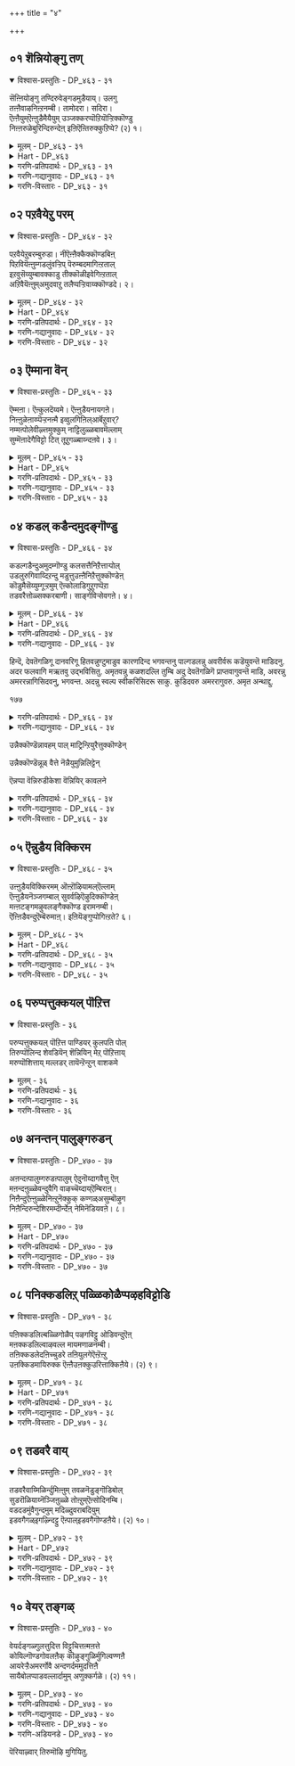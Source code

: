 +++
title = "४"

+++

## ०१  शॆन्नियोङ्गु तण्

<details open><summary>विश्वास-प्रस्तुतिः - DP_४६३ - ३१</summary>

सॆऩ्ऩियोङ्गु तण्दिरुवेङ्गडमुडैयाय्। उलगु  
तऩ्ऩैवाऴनिऩ्ऱनम्बी। तामोदरा। सदिरा।  
ऎऩ्ऩैयुम्ऎऩ्ऩुडैमैयैयुम् उञ्जक्करप्पॊऱियॊऱ्ऱिक्कॊण्डु  
निऩ्ऩरुळेबुरिन्दिरुन्देऩ् इऩिऎऩ्तिरुक्कुऱिप्पे? (२) १।
</details>

<details><summary>मूलम् - DP_४६३ - ३१</summary>

सॆऩ्ऩियोङ्गु तण्दिरुवेङ्गडमुडैयाय्। उलगु  
तऩ्ऩैवाऴनिऩ्ऱनम्बी। तामोदरा। सदिरा।  
ऎऩ्ऩैयुम्ऎऩ्ऩुडैमैयैयुम् उञ्जक्करप्पॊऱियॊऱ्ऱिक्कॊण्डु  
निऩ्ऩरुळेबुरिन्दिरुन्देऩ् इऩिऎऩ्तिरुक्कुऱिप्पे? (२) १।
</details>

<details><summary>Hart - DP_४६३</summary>

You, Damodharan, the clever lord  
of the rich, lofty Thiruvenkaṭam hills,  
flourish and protect the world:  
I put the mark of your discus on myself  
and on all my possessions:  
I live because of your grace:  
What do you want me to do now?
</details>

<details><summary>गरणि-प्रतिपदार्थः - DP_४६३ - ३१</summary>

शॆन्नि=शिखरवु, ओङ्गु=उन्नतवागि, तण्=तम्पागिरुव, तिरुवेङ्गडम्=पवित्रवाद वॆङ्कटाचलवन्नु, उडैयाय्=उळ्ळवने, उलहु तन्नै=लोकद जनरु, वाऴ=बाळुवन्तॆ, निन्ऱ=निन्तिरुव, नम्बी=परिपूर्णने, तामोदरा=दामोदरा, शदिरा=चॆदरिसुववने, ऎन्नैयुम्=नन्नन्नू, ऎन्=नन्न, उडैमैयुम्=स्वत्तन्नू, उन्=निन्न, चक्करम्=चक्रायुधद, पॊऱि=दिव्यकिरणगळन्ने, ऒट्रिकॊण्डु=आश्रयिसि, निन्=निन्न, अरुळे=कृपॆयन्नु, पुरिन्दिरुन्देन्=अर्थ माडिकॊण्डिद्देनॆ; इनि=इन्नु, तिरुक्कुऱिप्पे=पवित्रवाद गुरुतु\(गुरि\), ऎन्=यावुदु.
</details>

<details><summary>गरणि-गद्यानुवादः - DP_४६३ - ३१</summary>

शिखरवु उन्नतवागियू तम्पागियू इरुव पवित्रवाद वॆङ्कटाचलवन्नु उळ्ळवने, लोकद जनरु बाळुवन्तॆ इरुव परिपूर्णने, दामोदरा, चॆदरिसुववने, नन्नन्नू नन्न स्वत्तन्नू निन्न चक्रायुधद दिव्यकिरणगळन्ने आश्रयिसि निन्न कृपॆयन्नु अर्थ माडिकॊण्डिद्देनॆ. इन्नु निन्न पवित्रवाद गुरुतु\(गुरि\) यावुदु?\(१\)
</details>

<details><summary>गरणि-विस्तारः - DP_४६३ - ३१</summary>

दक्षिणभारतद पवित्रक्षेत्रगळल्लि सुप्रसिद्धवाद वॆङ्कटाचलवू ऒन्दु. सप्तगिरिगळन्नॊळगॊण्ड उन्नतवाद पर्वत अदु. वॆङ्कटाचलद मेलॆ अदर उत्तुङ्ग शिखरदल्लि नॆलसिरुववनु वॆङ्कटाचलपति. देवालयदल्लि श्रीनिवास ऎम्ब हॆसरिनिन्द स्वामियु निन्तुकॊण्डिद्दानॆ.अष्टु ऎत्तरद स्थळदल्लि निन्तु, लोकद जनरन्नॆल्ला रक्षिसुत्तानॆ, स्वामि. अवनु सकलकल्याण गुणपरिपूर्णनु. अवने हिन्दॆ श्रीकृष्णनागि अवतरिसि “दामोदर”नादवनु. भक्तर पाप दुःखगळन्नु चॆदरिसि बिडुववनु. इदरिन्द भक्तरन्नु शुद्धरन्नागिसुववनु.

भगवन्तनिगॆ पञ्च दिव्यायुधगळु. अवुगळल्लि ऒन्दॊन्दू निरन्तरवागि सेवॆ सल्लिसुवुवु. चक्रायुधद सेवॆयन्तू सुप्रसिद्ध. “पञ्चायुधगळन्नु नम्बि. अवुगळन्नु आश्रयिसि. अवुगळ आसरॆयिन्दले भगवन्तनन्नु सेरबहुदु”-ऎम्बुदु ऒन्दु नम्बिकॆ. अदरन्तॆये, आऴ्वाररु तम्म आत्मवन्नू देहवन्नू चक्रायुधद दिव्य किरणगळन्नु आश्रयिसि तन्मूलक भगवन्तन कृपॆयॆष्टु ऎन्दु

१७४

अरितिद्दरु. “आ कृपॆय गुरियेनु?” ऎन्दु भगवन्तनन्नु केळुत्तारॆ, आऴ्वाररु. भगवन्तन परमकृपॆय गुरियॊन्दे-तनगॆ शरणु बन्दवनु यारे आगिरलि अवनिगॆ मुक्ति नीडुवुदे.
</details>

## ०२  पऱवैयेऱु परम्

<details open><summary>विश्वास-प्रस्तुतिः - DP_४६४ - ३२</summary>

पऱवैयेऱुबरम्बुरुडा। नीऎऩ्ऩैक्कैक्कॊण्डबिऩ्  
पिऱवियॆऩ्ऩुम्गडलुंवऱ्ऱिप् पॆरुम्बदमागिऩ्ऱताल्  
इऱवुसॆय्युम्बावक्काडु तीक्कॊळीइवेगिऩ्ऱताल्  
अऱिवैयॆऩ्ऩुम्अमुदवाऱु तलैप्पऱ्ऱिवाय्क्कॊण्डदे। २।
</details>

<details><summary>मूलम् - DP_४६४ - ३२</summary>

पऱवैयेऱुबरम्बुरुडा। नीऎऩ्ऩैक्कैक्कॊण्डबिऩ्  
पिऱवियॆऩ्ऩुम्गडलुंवऱ्ऱिप् पॆरुम्बदमागिऩ्ऱताल्  
इऱवुसॆय्युम्बावक्काडु तीक्कॊळीइवेगिऩ्ऱताल्  
अऱिवैयॆऩ्ऩुम्अमुदवाऱु तलैप्पऱ्ऱिवाय्क्कॊण्डदे। २।
</details>

<details><summary>Hart - DP_४६४</summary>

You are the highest god  
who rides on the eagle Garuḍa:  
After you possessed me  
the ocean of my births dried up  
and now I have reached the highest place:  
My sins have burned up as if in a forest fire  
and I have plunged into the river of nectar of knowledge:
</details>

<details><summary>गरणि-प्रतिपदार्थः - DP_४६४ - ३२</summary>

पऱवै=गरुड पक्षियन्नु, एऱु=एरुवनाद, परम् पुरुडा=परम पुरुषने, नी=नीनु, ऎन्नै=नन्नन्नु, कैक्कॊण्ड=स्वीकरिसिद, पिन्=बळिक, पिऱवि=हुट्टु, ऎन्नुम्=ऎन्नुव, कडलुम्=समुद्रवू सह, वट्रि=बत्ति, पॆरुम्=हिरिय, पदम्=पद \(माडु\) आहिन्ऱदाल्=आगिबिट्टद्दरिन्द, इऱवु=निल्लुवन्तॆ, शॆय्युम्=माडुव, पावक्काडु=पापद काडु, ती=बॆङ्कि, कॊळी=हॊत्तिसल्पट्टु, वेहिन्ऱदाल्=भस्मवागुत्तिरुवुदरिन्द\(बॆन्दुहोगुत्तिरुवुदरिन्द\), अऱिवै=ज्ञान\(अरिवु\) ऎन्नुम्=ऎम्ब, अमुदम्=अमृतद, आऱु=हॊळॆयु, तलैप्पट्रि=तलॆयन्नु हिडिदु, वाय्=बायन्नु, कॊण्डदे=आवरिसितल्ला.
</details>

<details><summary>गरणि-गद्यानुवादः - DP_४६४ - ३२</summary>

गरुडनन्नु एरुववनाद परमपुरुषने, नीनु नन्नन्नु स्वीकरिसिद बळिक, हुट्टु ऎम्ब समुद्रवू सह बत्ति, बरिय \(हिरिय\)पदवागि उळियितु. आद्दरिन्द निल्लुवन्तॆ माडुव पापद काडिगॆ बॆङ्किबिद्दु बॆन्दु होगुत्तिरुवुदरिन्द ज्ञानवॆम्ब अमृतद हॊळॆयु तलॆयन्नु हिडिदु बायन्नु आवरिसितल्ला.\(२\)
</details>

<details><summary>गरणि-विस्तारः - DP_४६४ - ३२</summary>

महाविष्णुविगॆ गरुडनु वाहन. “पुरुष” ऎन्दु करॆयल्पडुवनू अवने. अवने परमपुरुषनु.

आऴ्वाररु हेळुत्तारॆ- “ भगवन्त, नीनु नन्नन्नु कृपॆमाडि किङ्करनन्नागि स्वीकरिसिदॆ. ई निन्न अनुपम कृपॆय फलवागि ननगॆ कॆलवु सत्परिणामगळु दॊरॆतिवॆ. “हुट्टु” ऎम्ब कडलिनल्लि नानु तॊळलाडुवुदु तप्पितु. एकॆन्दरॆ, आ कडले बत्तिहोयितु. “हुट्टु” ऎम्ब क्रियॆ इल्लवायितु. अदक्कॆ बदलागि “हुट्टु” ऎम्ब पद मात्र उळिदुकॊण्डितु. ननगॆ हुट्टु ऎम्बुदु इन्नु मेलॆ इल्लवाद्दरिन्द, नानु निन्नन्नु सेरिबिडबहुदल्ला. आदरॆ, निनगू ननगू नडुवॆ बलुदॊड्ड काडु बॆळॆदित्तु. अदु नन्न जन्म जन्मान्तरगळ पापगळ काडु. निन्न कृपॆयॆम्ब

१७५

किच्चु नम्मिब्बर नडुवण आ काडन्नु सुट्टु भस्ममाडितु. इदरिन्द निन्नन्नु कुरित ज्ञान ऎम्ब अमृतद प्रवाह उक्कि हरिदु बन्दु नन्नन्नु अदरल्लि मुळूगिसिबिट्टितु. अल्लदॆ, नन्न बायिय मूलकवू नन्न ऒळगॆल्ला तुम्बिकॊण्डुबिट्टितु. नानीग शुद्धवाद अमरवाद दिव्यज्ञान स्वरूपियादॆ.”
</details>

## ०३  ऎम्माना वॆन्

<details open><summary>विश्वास-प्रस्तुतिः - DP_४६५ - ३३</summary>

ऎम्मऩा। ऎऩ्कुलदॆय्वमे। ऎऩ्ऩुडैयनायगऩे।  
निऩ्ऩुळेऩाय्प्पॆऱ्ऱनऩ्मै इव्वुलगिऩिल्आर्बॆऱुवार्?  
नम्मऩ्पोलेवीऴ्त्तमुक्कुम् नाट्टिलुळ्ळबावमॆल्लाम्  
सुम्मॆऩादेगैविट्टो टित् तूऱुगळ्बाय्न्दऩवे। ३।
</details>

<details><summary>मूलम् - DP_४६५ - ३३</summary>

ऎम्मऩा। ऎऩ्कुलदॆय्वमे। ऎऩ्ऩुडैयनायगऩे।  
निऩ्ऩुळेऩाय्प्पॆऱ्ऱनऩ्मै इव्वुलगिऩिल्आर्बॆऱुवार्?  
नम्मऩ्पोलेवीऴ्त्तमुक्कुम् नाट्टिलुळ्ळबावमॆल्लाम्  
सुम्मॆऩादेगैविट्टो टित् तूऱुगळ्बाय्न्दऩवे। ३।
</details>

<details><summary>Hart - DP_४६५</summary>

You, the god of my family, my master, entered my heart:  
Who could ever get the goodness that I have received?  
All the sins of the world that made me suffer  
have run away and hidden in the bushes:
</details>

<details><summary>गरणि-प्रतिपदार्थः - DP_४६५ - ३३</summary>

ऎम्=नम्म, मना=ऒडॆयने, ऎन्=नन्न, कुलशॆय्वमे=कुलक्के दैववे, ऎन्नुडैय=नन्न, नायकने=नायकने, निन्नुळेन्=निन्नमनस्सिनल्लि इरुववनु, आय्=आगि, पॆट्र=हॆत्तवर, नन् मै=हितवन्नु, इ उलहिनिल्=ईलोकदल्लि, आर्=यारु, पॆऱुवार्=पडॆयुत्तारॆ? नम्मान् पोल=यमन हागॆ, वीऴ् त्तु=कॆडवि, अमुक्कूम्=अमुकिकॊण्डिरुव, नाट्टिल्=ई लोकदल्लि, उळ्ळ=इरुव, पावम्=पापगळु, ऎल्लाम्=ऎल्लवू, जुम्मॊनादु=उसिरुकट्टिकॊण्डु, कैविट्टु=कैबिट्टु, ओडि=ओडिहोगि, तूऱुहळ्=पॊदरुगळन्नु \(सुडुगाडुगळन्नु\) पाय्न्दनवे=हारिकॊण्डवल्ला.
</details>

<details><summary>गरणि-गद्यानुवादः - DP_४६५ - ३३</summary>

नम्म ऒडॆयने, नन्न कुलदैववे, नन्न नायकने, नानु निन्न मनस्सिनल्लिरुववनागि हॆत्तवर हितवन्नु\(वात्सल्यवन्नु\) ईलोकदल्लि बेरॆ यारु पडॆयुत्तारॆ? यमन हागॆ कॆडवि अमुकिकॊण्डिरुव ई लोकदल्लिरुव पापगळॆल्लवू उसिरुकट्टिकॊण्डु \(जुम् ऎन्नदॆ\) कैबिट्टु ओडिहोगि पॊदरुगळनु \(सुडुगाडुगळन्नु\)हारिकॊण्डवल्ला.\(३\)
</details>

<details><summary>गरणि-विस्तारः - DP_४६५ - ३३</summary>

भगवन्तनन्नु एनॆन्दु करॆयोण? ऒडॆय ऎन्दे? कुलदैव ऎन्दे? नायक ऎन्दे? हॆत्तवनु ऎन्दे?-भगवन्तनन्नु याव हॆसरिनिन्द कूगि करॆदरू सालदु. अवॆल्लक्किन्तलू प्रीति आदरगळिगॆ, भयभक्तिगळिगॆ पात्रनल्लवे स्वामि?

आऴ्वाररु हेळुत्तारॆ- “भगवन्त, नानु निन्न मनस्सिनल्लिरुववनु. नीनु नन्नन्नु निन्नवने ऎन्दु, तिळिदिद्दीयॆ. निन्न वात्सल्य नन्न हॆत्तवर वात्सल्यक्किन्तलू हॆच्चु. ई वात्सल्य ननगल्लदॆ बेरॆ

१७६

यारिगॆ सिक्कीतु? ई निन्न अपार वात्सल्यक्कॆ नन्न कृतज्ञतॆयन्नु याव रीति व्यक्तपडिसलि? ई लोकदल्लि नन्नन्नु कॆळक्कॆ कॆडविकॊण्डु नॆलक्कॆ अमुकि हिडिदिट्टुकॊण्डु, कडुकष्टगळन्नु कॊडुत्तिद्द पापगळॆल्लवू ऒट्टागि, नन्नन्नु बिट्टु मरुमातिल्लदॆ ओडिहोगि, नाश हॊन्दिदुवल्ला\! निन्न कारुण्य ऎष्टु हॆच्चिनदु\!
</details>

## ०४  कडल् कडैन्दमुदङ्गॊण्डु

<details open><summary>विश्वास-प्रस्तुतिः - DP_४६६ - ३४</summary>

कडल्गडैन्दुअमुदम्गॊण्डु कलसत्तैनिऱैत्ताऱ्पोल्  
उडलुरुगिवाय्दिऱन्दु मडुत्तुउऩ्ऩैनिऱैत्तुक्कॊण्डेऩ्  
कॊडुमैसॆय्युम्गूऱ्ऱमुम् ऎऩ्कोलाडिगुऱुगप्पॆऱा  
तडवरैत्तोळ्सक्करबाणी। सार्ङ्गविऱ्सेवगऩे। ४।
</details>

<details><summary>मूलम् - DP_४६६ - ३४</summary>

कडल्गडैन्दुअमुदम्गॊण्डु कलसत्तैनिऱैत्ताऱ्पोल्  
उडलुरुगिवाय्दिऱन्दु मडुत्तुउऩ्ऩैनिऱैत्तुक्कॊण्डेऩ्  
कॊडुमैसॆय्युम्गूऱ्ऱमुम् ऎऩ्कोलाडिगुऱुगप्पॆऱा  
तडवरैत्तोळ्सक्करबाणी। सार्ङ्गविऱ्सेवगऩे। ४।
</details>

<details><summary>Hart - DP_४६६</summary>

O lord with arms as strong as mountains  
and a discus and the bow saragam in your hands,  
you are the servant of your devotees:  
Like the gods when they churned the ocean of milk  
and filled a pot with nectar,  
I opened my mouth and filled my body with you  
and my heart melted: Even cruel Yama  
will not be able to come near my feet with his club:
</details>

<details><summary>गरणि-प्रतिपदार्थः - DP_४६६ - ३४</summary>

कडल्=क्षीरसमुद्रवन्नु, कडैन्दु=कडॆदु, अमुदम्=अमृतवन्नु, कॊण्डु=उद्धरिसि, कलशत्तै=आ अमृत कलशवन्नु, निऱैत्ताय् प्पोल्=तुम्बिदॆयल्ला हागॆ, उडल्=\(नन्न\)देहवु, उरुहि=करगिहोगि, वाय्=बायन्नु तिऱन्दु=बिट्टु\(तॆरॆदु\), उन्नै=निन्नन्नु, मडुत्तु=बायल्लि सेरिसिकॊण्डु, निऱैत्तुक्कॊण्डेन्=तुम्बिकॊण्डॆनु, कॊडुमै=क्रौर्यवन्नु, शॆय्युम्=माडुव, कूटमुम्=यमनू, ऎन्=नन्न, कोल्=आधिपत्यवन्नु, आडि=नडसि, कुऱुहप्पॆऱा=\(अदु\) सङ्कुचिसुवन्तॆ माडिद, तडवरै=विशालवाद बॆट्टद हागॆ, तोळ्=तोळुगळवने, चक्करपाणी=चक्रायुधधारिये, शार्ङ्गम् विल्=शार्ङ्गवॆम्ब धनुस्सिन, शेवकने=वीरने\!
</details>

<details><summary>गरणि-गद्यानुवादः - DP_४६६ - ३४</summary>

क्षीरसमुद्रवन्नु कडॆदु अमृतवन्नु उद्धरिसि कळशवन्नु तुम्बिदॆयल्ला हागॆ, नन्न देहवु करगिहोगलु बायिबिट्टु निन्नन्नु ऒळक्कॆ सेरिसिकॊण्डु तुम्बिकॊण्डॆनु. क्रूरतन माडुव यमनू नन्न आधिपत्यवन्नु नडसि अदु सङ्कुचिसुवन्तॆ माडिद विशालवाद बॆट्टद हागॆ तोळुगळवने, चक्रपाणिये, शार्ङ्गवॆम्ब धनुस्सिन वीरने\! \(४\)
</details>

हिन्दॆ, देवतॆगळिगू दानवरिगू हितवन्नुण्टुमाडुव कारणदिन्द भगवन्तनु पाल्गडलन्नु अवरीर्वरू कडॆयुवन्तॆ माडिदनु. अदर फलवागि मऋतवु उद्भविसितु. अमृतवन्नु कळशदल्लि तुम्बि अदु देवतॆगळिगॆ प्राप्तवागुवन्तॆ माडि, अवरन्नु अमररन्नागिसिदवनु, भगवन्त. अदन्नु स्वल्प स्वीकरिसिदरू साकु. कुडिदवरु अमररागुवरु. अमृत अन्थाद्दु.

१७७

<details><summary>गरणि-प्रतिपदार्थः - DP_४६६ - ३४</summary>

आऴ्वाररु हेळुत्तारॆ-” भगवन्त, नीनुहाल्गडलन्नु कडॆदु अमृतवन्नु हुट्टिसि अदन्नु कलशदल्लि तुम्बिदॆयल्ला. हागॆये, नानू संसारवॆम्ब कडलन्नु मधिसिदॆ. नन्न देहवन्नु करगिसिदॆ. मत्तॊन्दु अमृतवन्नु पडॆदॆ. अदु ऎन्दॆन्दिगू तृप्तितारद अमृत. ऎष्टू सविदरू इन्नू सवियबेकु ऎन्नुवन्थाद्दु. अन्थ “आरावमदु” ऎम्बुदे भगवन्नामवॆम्ब दिव्यामृत. ई अमृतवन्नु बायन्नु चॆन्नागि तॆरॆदु अदर मूलक नन्न हॄदय कलशदल्लि तुम्बिकॊण्डॆ. ईग नन्न ऒडलू मनस्सू\(हॄदयवू\) भगवन्नामदिन्द पर्याप्तवागिदॆ. इदरिन्द यमन क्रूर दण्डनॆगळु ननगॆ इल्लवादवु. ई लोकदल्लि नन्न हुट्टु=साविन आडळितवू कॊनॆगण्डितु. निन्न सामीप्यवू, निन्न सेवॆयू दॊरॆतवु”.
</details>

<details><summary>गरणि-गद्यानुवादः - DP_४६६ - ३४</summary>

५. पॊन्नैक्कॊण्डुरैक्कल् मीदे निऱमॆऴ वुरैत्ताऱ् पोल्
</details>

उन्नैक्कॊण्डॆन्नावहम् पाल् माट्रिन्ऱियुरैत्तुक्कॊण्डेन्

उन्नैक्कॊण्डॆन्नूळ् वैत्ते नॆन्नैयुमुन्निलिट्टेन्

ऎन्नप्पा वॆन्निरुडीकेशा वॆन्नियिर् कावलने

<details><summary>गरणि-प्रतिपदार्थः - DP_४६६ - ३४</summary>

पॊन्नै=चिन्नवन्नु, कॊण्डु=तॆगॆदुकॊण्डु, उरैक्कल् मीदे=ऒरॆयकल्लिन मेलॆ, निऱम्=बण्णवन्नु, ऎऴ=परीक्षिसलु, उरैताल् पोल्=ऒरॆहच्चिद हागॆ, उन्नै=निन्नन्नु, कॊण्डु=आरिसिकॊण्डु, ऎन्=नन्न, ना=नालगॆय, अहम्=मनॆयल्लि \(ऒळगॆ\) पाल्=हालन्नु \(अमृतवन्नु\), माट्रु=बदलावणॆयॆम्बुदे, इन्ऱि=इल्लदन्तॆ, उरैत्तुक्कॊण्डेन्=स्तोत्रमाडुत्तिद्देनॆ, उन्नै=निन्नन्नु, ऎन्=नन्न, उळ्ळे=अन्तरङ्गदल्लि, कॊण्डुवैत्तेन्=सेरिसिबिट्टॆनु, ऎन्नैयुम्=नन्नन्नू, उन्निल्=निन्नॊळगॆ, इट्टेन्=इट्टॆ, ऎन् अप्पा=नन्न तन्दॆये, ऎन् इरुडीकेशा=नन्न हृषीकेशने, ऎन् उयिर् कावलने=नन्न प्राणरक्षकने.
</details>

<details><summary>गरणि-गद्यानुवादः - DP_४६६ - ३४</summary>

चिन्नवन्नु तॆगॆदुकॊण्डु ऒरॆगल्लिन मेलॆ बण्णवन्नु परीक्षिसलु ऒरॆहच्चिद हागॆ, निन्नन्नु आरिसिकॊण्डु नन्न नालगॆय ऒळगडॆ अमृतवन्नु बदलावणॆयॆम्बुदे इल्लदन्तॆ स्तोत्र माडुत्तिद्देनॆ. निन्नन्नु नन्न अन्तरङ्गदल्लि सेरिसिबिट्टॆनु. नन्नन्नू निन्नॊळगॆ सेरिसिबिट्टॆ. नन्न तन्दॆये, नन्न हृषीकॆशने, नन्न प्राणरक्षकने.\(५\)
</details>

<details><summary>गरणि-विस्तारः - DP_४६६ - ३४</summary>

आऴ्वाररु हेळुत्तारॆ-” भगवन्त, चिन्नद शुद्धतॆयन्नु परीक्षिसुवुदक्कॆ अदन्नु ऒरॆगल्लिन मेलॆ उज्जि अदर बण्णवन्नु शुद्धचिन्नद बण्णदॊन्दिगॆ होलिसुत्तारॆ. अपरञ्जि चिन्नवु परिशुद्धवाद चिन्न ऎन्दु गॊत्तिदॆ. आदरॆ, आ अपरञ्जि चिन्नक्किन्तलू श्रेष्ठवादद्दु मत्तु परिशुद्धवादद्दु ऒन्दिदॆ. अदु

१७८

निन्न पवित्र नाम. भगवन्त, नानु निन्नन्नु निन्न दिव्यनामवन्नु आरिसिकॊण्डॆ. ई नामवन्नु नन्न नालगॆयल्लि सेरिसिकॊण्डॆ. अदु अमृत समानवादद्दु. ई नामवु बहळ स्वादुवादद्दु. अदु बायिन्द हॊरगॆ बन्दु कळॆदुहोगबारदु. अदर सवियन्नु क्षणकालवू कळॆदुकॊळ्ळबारदु ऎम्ब हिरियासॆयिन्द अदन्नु नन्न नालगॆयल्लिट्टुकॊण्डु बायल्लि भद्रपडिसिकॊण्डिद्देनॆ. निन्न दिव्य नामस्मरणॆयन्नु नन्न नालगॆयिन्द अनवतरवू नडसुत्तिद्देनॆ. अल्लिगे बिडलिल्ल. अदन्नु मत्तु अदर मूलवाद निन्नन्नु नन्न अन्तरङ्गदल्लि सेरिसिकॊण्डॆ. मत्तु अल्लि भद्रपडिसिकॊण्डॆ. नन्न हॄदयान्तराळदल्लि नॆलसिरुव निन्नल्लि नन्नन्नू सेरिसिबिट्टिद्देनॆ. आद्दरिन्द, नीनु अल्लि भद्रवागिरुत्तीयॆ. निन्नॊळगॆ नन्नन्नु सेरिसिद्दरिन्द नन्नन्नू भद्रपडिसिकॊण्डिद्देनॆ. हागॆये नन्नॊळगॆ नीनु इद्दुकॊण्डु, नन्न कैबिडदन्तॆ जागरूकतॆयिन्द नोडिकॊळ्ळुत्ता उद्धरिसुत्तिद्दीयॆ. नीनु ननगॆ जन्मदात, नन्न इन्द्रियगळिगॆ ऒडॆय, नन्न प्राणरक्षक”.
</details>

## ०५  ऎन्नुडैय विक्किरम

<details open><summary>विश्वास-प्रस्तुतिः - DP_४६८ - ३५</summary>

उऩ्ऩुडैयविक्किरमम् ऒऩ्ऱॊऴियामल्ऎल्लाम्  
ऎऩ्ऩुडैयनॆञ्जगम्बाल् सुवर्वऴिऎऴुदिक्कॊण्डेऩ्  
मऩ्ऩटङ्गमऴुवलङ्गैक्कॊण्ड इरामनम्बी।  
ऎऩ्ऩिडैवन्दुऎम्बॆरुमाऩ्। इऩियॆङ्गुप्पोगिऩ्ऱते? ६।
</details>

<details><summary>मूलम् - DP_४६८ - ३५</summary>

उऩ्ऩुडैयविक्किरमम् ऒऩ्ऱॊऴियामल्ऎल्लाम्  
ऎऩ्ऩुडैयनॆञ्जगम्बाल् सुवर्वऴिऎऴुदिक्कॊण्डेऩ्  
मऩ्ऩटङ्गमऴुवलङ्गैक्कॊण्ड इरामनम्बी।  
ऎऩ्ऩिडैवन्दुऎम्बॆरुमाऩ्। इऩियॆङ्गुप्पोगिऩ्ऱते? ६।
</details>

<details><summary>Hart - DP_४६८</summary>

You are Rāma and the best among men:  
You carried an axe in your left hand  
when you came to the earth as Balarāma to rule the world:  
As if I were drawing on a wall,  
I drew your form in my heart perfectly  
and you came to me, O my dear one,  
Don’t go anywhere leaving me:
</details>

<details><summary>गरणि-प्रतिपदार्थः - DP_४६८ - ३५</summary>

ऎन्नुडैय=नन्न, विक्किरमम्=विक्रमगळु, ऒन्ऱु=ऒन्दादरू, ऒऴियामल्=बिडद हागॆ, ऎल्लाम्=ऎल्लवन्नू, ऎन्नुडैय=नन्न, नॆञ्जकम्=मनस्सॆम्ब, पाल्=हालिनन्तॆ शुद्धवाद, शुवर्=गोडॆय, वऴि=मूलक, ऎऴुदिक्कॊण्डेन्=बरॆदिट्टुकॊण्डॆनु, मन्=क्षत्रियरु\(राजरु\), अडङ्ग=अडगिहोगुवन्तॆ, मऴु=गण्डुकॊडलियन्नु\(परशुवन्नु\) वलम्=बलगैयल्लि, कॊण्ड=धरिसिद, इरामन्=रामनाद, नम्बी=पवित्रने, ऎन्निडैय्=नन्न बळिगॆ, वन्दु=बन्दु, पॆरुमान्=भगवन्तने, इनि=इन्नु, पोहिन्ऱदे=होगुवुदे आदरू, ऎङ्गु=ऎल्लिगे?
</details>

<details><summary>गरणि-गद्यानुवादः - DP_४६८ - ३५</summary>

नन्न विक्रमगळन्नु ऒन्दादरू बिडद हागॆ ऎल्लवन्नू नन्न मनस्सॆम्ब हालिनन्तॆ शुद्धवाद\(बिळिय\) गोडॆय मेलॆ बरॆदिट्टुकॊण्डॆनु. क्षत्रियरु \(राजरु\) अडगिहोगुवन्तॆ गण्डुगॊडलियन्नु बलगैयल्लि धरिसिद रामावतारद पवित्रने नन्न बळिगॆ बन्दु, भगवन्तने इन्नु होगुवुदे आदरू ऎल्लिगे?\(६\)
</details>

<details><summary>गरणि-विस्तारः - DP_४६८ - ३५</summary>

आऴ्वाररु हेळुत्तारॆ-” भगवन्त, नन्न मनस्सु हालिनन्तॆ शुद्धवागित्तु. शुद्धवाद बिळिय गोडॆयन्तॆ कळङ्कविल्लदॆ इत्तु. अदर मेलॆ निन्न पवित्रवाद नामगळन्नू निन्न विक्रमगळन्नू बरॆदु इट्टुकॊळ्ळलिल्ल. अदक्कॆ बदलागि नन्न विक्रमगळन्नॆल्ला ऒन्दन्नू बिडदन्तॆ

१७९

ऎल्लवन्नू बरॆदु इट्टुकॊण्डॆ. नन्न अहङ्कार ऎन्थाद्दु कण्डॆया? नन्न अज्ञान ऎष्टु अगाधवागि बॆळॆदिदॆ कण्डॆया? भगवन्त, नीनु हिन्दॆ, अहङ्कारदिन्द मत्तराद दर्पिष्टराद क्षत्रियरन्नॆल्ला निर्मूल माडिबिडुत्तेनॆन्दु फण तॊट्टॆ. निन्न आयुधवाद गन्दुगॊडलियन्नु बलगैयल्लि हिडिदु हदिनॆण्टु सल भूप्रदक्षिणॆ माडि, क्षत्रिय कुलक्के यमस्वरूफनादॆयल्लवे? आ परशुधारि रामनागि अवतरिसि बन्द परिपूर्णने, निन्न गण्डुगॊडलि नन्नन्नु मुसुकिद्द अहङ्कारवन्नु छेदिसितु. नन्न अन्तरङ्गवन्नु परिशुद्धगॊळिसिदॆ. नीनु अल्लि प्रवेशिसि कृपॆ तोरिद्दीयॆ. नन्नन्नु बिट्टु अगलबेड. इल्लिन्द नीनु होगुवुदादरू ऎल्लिगॆ? होगलेबेड.
</details>

## ०६  परुप्पत्तुक्कयल् पॊऱित्त

<details open><summary>विश्वास-प्रस्तुतिः - ३६</summary>

परुप्पत्तुक्कयल् पॊऱित्त पाण्डियर् कुलपति पोल्  
तिरुप्पॊलिन्द शेवडियॆन् शॆन्नियिन् मेऱ् पॊऱित्ताय्  
मरुप्पॊशित्ताय् मल्लडर् तायॆन्ऱॆन्ऱुन् वाशकमे
</details>

<details><summary>मूलम् - ३६</summary>

परुप्पत्तुक्कयल् पॊऱित्त पाण्डियर् कुलपति पोल्  
तिरुप्पॊलिन्द शेवडियॆन् शॆन्नियिन् मेऱ् पॊऱित्ताय्  
मरुप्पॊशित्ताय् मल्लडर् तायॆन्ऱॆन्ऱुन् वाशकमे
</details>

<details><summary>गरणि-प्रतिपदार्थः - ३६</summary>

परुप्पत्तु=पर्वतद मेलॆ, कयल्=मीनन्नु, पॊऱित्त=नाटिद, पण्डियर् कुलपति=पाण्ड्यर राजन, पोल्=हागॆ, तिरु=सॊबगन्नु, पॊलिन्द=प्रसरिसुव, शे=कॆन्दावरॆय, अडि=पादगळन्नु, ऎन्=नन्न, शॆन्नियिन् मेल्=तलॆय \(नॆत्तिय\)मेलॆ, पॊऱित्ताय्=नाटिदॆ, ऎन्ऱु=ऎन्दू, मरुप्पु=आनॆय दन्तगळन्नु, ऒशित्ताय्=मुरिदिट्टॆ, ऎन्ऱु=ऎन्दू, मल्=मल्लरन्नु, अडर् त्ताय्=अडगिसिदॆ, ऎन्ऱु=ऎन्दू, उन्=निन्न, वाचकमे=दिव्य नामगळे, उरु=मिगिलागि, पॊलिन्द=\(उच्चरिसि\)प्रसरिसुत्तिरुव, नाविनेनै=नालगॆयवनन्नु, उनक्कू=निनगॆ, उरित्तु=सेरिदवनन्नागि, आक्किनैये=माडिकॊण्डॆयल्ला.
</details>

<details><summary>गरणि-गद्यानुवादः - ३६</summary>

पर्वतद मेलॆ मीनन्नु नाटिद पाण्ड्यराजन हागॆ, सॊबगन्नु प्रसरिसुव कॆन्दावरॆउअ पादगळन्नु नन्न नॆत्तिय मेलॆ नाटिदॆ ऎन्दू, आनॆय दन्तगळन्नु मुरिदिट्टॆ ऎन्दू, मल्लरन्नु अडगिसिदॆ ऎन्दू निन्न दिव्य नामगळन्ने मिगिलागि प्रसरिसुत्तिरुव नालगॆयवनन्नु निन्नवनन्ने आगि माडिकॊण्डॆयल्ला.\(७\)
</details>

<details><summary>गरणि-विस्तारः - ३६</summary>

पाण्ड्यर राजनाद मलयध्वजनु तन्न देशद जनद ऎन्दरॆ तन्न प्रजॆगळ हितक्कागिये दुडिद. अवन राज्यदल्लि दट्टवाद काडुगळु आवरिसिद्दवु. अवुगळ मूलक जन हादु होगलु जनरिगॆ भयपडुत्तिद्दरु. राजनु इदन्नु अरितुकॊण्डु आ कग्गाडन्नॆल्ला कडिसिहाकिद. जनरिगॆ अड्डि आतङ्कगळिल्लदन्तॆ

१८०

माडिद. तन्न कीर्तियु नाडिनल्लि ऎल्लॆल्लियू दूरदूरदवरॆगॆ बॆळगलि ऎम्ब हॆब्बयकॆयिन्द मलयपर्वतद उत्तुङ्ग शिखरद मेलॆ तन्न ध्वजवाद मीनिन लाञ्छनवुळ्ळ ध्वजवन्नु नॆडिसिद्दनु. आद्दरिन्दले अवनिगॆ आ हॆसरु “मलयध्वज”ऎन्दु.

अदे रीतियल्लि भगवन्तनू आऴ्वारर विषयदल्लि नडॆदुकॊण्डद्दु. आऴ्वाररु तम्म जन्म जन्मान्तरगळल्लि माडि कूडिट्टिद्द महापापगळ कग्गाडन्नु भगवन्तनु निर्मूलगॊळिसिदनु. तन्न कॆन्दावरॆय पादगळन्नु आऴ्वारर नॆत्तियमेकॆ इरिसि तन्न परमकारुण्यद कुरुहन्नु अल्लि नॆट्टु निल्लिसिदनु.

भगवन्तन दिव्याद्भुत लीलॆगळन्नु वर्णिसुव अवन नामगळन्नु ऎडॆबिडदॆ आऴ्वाररु तम्म नालगॆयल्लि उच्चरिसुत्ता इरुववरु. इदक्कॆ प्रतिफलवो ऎम्बन्तॆ भगवन्तनु अवरन्नु तम्मवनन्नागि माडिकॊण्डनु. भगवन्तन कृपॆयॆष्टिरबेकु\!
</details>

## ०७  अनन्तन् पालुङ्गरुडन्

<details open><summary>विश्वास-प्रस्तुतिः - DP_४७० - ३७</summary>

अऩन्दऩ्पालुम्गरुडऩ्पालुम् ऐदुनॊय्दागवैत्तु ऎऩ्  
मऩन्दऩुळ्ळेवन्दुवैगि वाऴच्चॆय्दाय्ऎम्बिराऩ्।  
निऩैन्दुऎऩ्ऩुळ्ळेनिऩ्ऱुनॆक्कुक् कण्गळ्असुम्बॊऴुग  
निऩैन्दिरुन्देशिरमम्दीर्न्देऩ् नेमिनॆडियवऩे। ८।
</details>

<details><summary>मूलम् - DP_४७० - ३७</summary>

अऩन्दऩ्पालुम्गरुडऩ्पालुम् ऐदुनॊय्दागवैत्तु ऎऩ्  
मऩन्दऩुळ्ळेवन्दुवैगि वाऴच्चॆय्दाय्ऎम्बिराऩ्।  
निऩैन्दुऎऩ्ऩुळ्ळेनिऩ्ऱुनॆक्कुक् कण्गळ्असुम्बॊऴुग  
निऩैन्दिरुन्देशिरमम्दीर्न्देऩ् नेमिनॆडियवऩे। ८।
</details>

<details><summary>Hart - DP_४७०</summary>

You, a tall one with a discus,  
you came into my heart  
along with Adishesha and Garuḍāzhvar,  
stayed there and made me alive:  
My heart melts when I think how you stay there,  
tears fill my eyes and flow down  
and I need only think of you for my sorrows to disappear:
</details>

<details><summary>गरणि-प्रतिपदार्थः - DP_४७० - ३७</summary>

नेमि=चक्रायुधवन्नु धरिसिद,. नॆडियवने=सर्वाधिकने, ऎम् बिरान्=नन्न स्वामिये, अनन्तन्=अनन्तन, पालुम्=भागवन्नू, गरुडन् पालुम्=गरुडन भागवन्नू, ऐदु नॊय्दाह =अत्यल्पवागि, वैत्तु=भाविसि, ऎन् मनम् तन्=नन्न मनस्सिन, उळ्ळे=अन्तरङ्गदल्लि, वन्दुवैहि=बन्दुनिन्तु, वाऴ=बाळुवन्तॆ, शॆय्दाय्=कृपॆ माडिदॆयल्ला, ऎन्=नन्न, उळ्ळे=अन्तरङ्गदल्लि, निनैन्दु=नॆनॆदु, निन्ऱु=निन्तु, नॆक्कू=मनस्सु शिथिलगॊण्डु, कण् हळ्=कण्णुगळल्लि, अशुम्बु=कण्णीरु, ऒऴुह=हरियुत्तिरलु, निनैन्दु=नॆनॆयुत्ता, इरुन्दे=इरुत्तले, शिरमम्=आयासवन्नु, तीर्न्देन्=कळॆदॆनु.
</details>

<details><summary>गरणि-गद्यानुवादः - DP_४७० - ३७</summary>

चक्रायुधवन्नु धरिसिद सर्वाधिकने, नन्न स्वामिये, अनन्तन भागवन्नू 
</details>

<details><summary>गरणि-विस्तारः - DP_४७० - ३७</summary>

१८१

गरुडन भागवन्नू अत्यल्पवॆन्दु भाविसि नन्न मनस्सिन अन्तरङ्गदल्लि बन्दुनिन्तु नन्नन्नु बाळुवन्तॆ कृपॆमाडिदॆयल्ला. नन्न अन्तरङ्गदल्लि नॆनॆदु निन्तु मनस्सु शिथिलगॊण्डु कण्णुगळल्लि नीरु हरियुत्तिरलु निन्नन्नुनॆनॆयुत्तले आयासवन्नु कळॆदॆनु.\(८\)

आऴ्वाररु हेळुत्तारॆ-” भगवन्त, नन्न विषयदल्लि निन्न कृपॆ ऎष्टु अपार\! निनगॆ नित्यसेवॆ माडुववरु, बहळ आप्त किङ्कररु इब्बरु- अनन्तनू गरुडनू. अवर सेवॆयन्नु नीनुननगागि तृणीकरिसिदॆयल्ला\! अवरन्नु बिट्टुनन्न मनस्सिन अन्तरङ्गदल्लि बन्दु नॆलॆसिदॆयल्ला\! इदरिन्द ननगॆ चैतन्यवुण्टायितु. नानु बाळुवन्तायितु.

इदक्कॆ मुञ्चितवागि, निन्नन्नु नन्न मनस्सिनल्लि नॆनॆनॆनॆदु मनस्सु शिथिलगॊण्डित्तु. कण्णुगळल्लि नीरु प्रवाहदन्तॆ हरियुत्तित्तु. आयासवन्तु हेळतीरदष्टु आगित्तु. आदरॆ, नीनु अल्लि प्रसन्ननाद कूडले नन्न आयास हागॆये मायवायितु”.
</details>

## ०८  पनिक्कडलिऱ् पळ्ळिकोळैप्पऴहविट्टोडि

<details open><summary>विश्वास-प्रस्तुतिः - DP_४७१ - ३८</summary>

पऩिक्कडलिल्बळ्ळिगोळैप् पऴगविट्टु ओडिवन्दुऎऩ्  
मऩक्कडलिल्वाऴवल्ल मायमणाळनम्बी।  
तऩिक्कडलेदऩिच्चुडरे तऩियुलगेऎऩ्ऱॆऩ्ऱु  
उऩक्किडमायिरुक्क ऎऩ्ऩैउऩक्कुउरित्ताक्किऩैये। (२) ९।
</details>

<details><summary>मूलम् - DP_४७१ - ३८</summary>

पऩिक्कडलिल्बळ्ळिगोळैप् पऴगविट्टु ओडिवन्दुऎऩ्  
मऩक्कडलिल्वाऴवल्ल मायमणाळनम्बी।  
तऩिक्कडलेदऩिच्चुडरे तऩियुलगेऎऩ्ऱॆऩ्ऱु  
उऩक्किडमायिरुक्क ऎऩ्ऩैउऩक्कुउरित्ताक्किऩैये। (२) ९।
</details>

<details><summary>Hart - DP_४७१</summary>

You left your snake bed on the cool ocean,  
came running to me,  
and now you stay in the ocean of my heart:  
You who are my magical and beloved god,  
the Māyan, the best of all  
the beloved of Nappinnai,  
a matchless ocean and a precious light  
are the unique world:  
You made my heart your abode and you own me:
</details>

<details><summary>गरणि-प्रतिपदार्थः - DP_४७१ - ३८</summary>

पनि=तम्पाद, कडलिल्=कडलिनल्लि, पळ्ळिकोळै=पवडिसिरुवुदन्नु, पऴहविट्टु=मरॆतुबिट्टु, ओडिवन्दू=ओडिबन्दु, ऎन्=नन्न, मनक्कडलिल्=मनस्सॆम्ब कडलिनल्लि, वाऴवल्ल=जीविसबल्ल, मायम्=आश्चर्याद्भुत शक्तियुळ्ळवनू, मणाळ=पतियू, आद, नम्बी=गुणपरिपूर्णने, तनिक्कडले=अनुपमवाद कडले, ऎन्ऱु=ऎन्दू, तनि शुडर्=अद्वितीयवाद तेजस्सु\(ज्योति\), ऎन्ऱु=ऎन्दू, तनियुलहे=असदृशवाद लोकवे, ऎन्ऱु=ऎन्दू, उनक्कू=निनगॆ, इडम्=स्थानवु, आय्=आगि, इरुक्क=इरलागि, ऎन्नै=नन्नन्नु, उनक्कू=निनगॆ, उरित्तु=उत्कृष्टवादद्दॆन्दु आक्किनैये=माडिकॊण्डॆयल्ला.
</details>

<details><summary>गरणि-गद्यानुवादः - DP_४७१ - ३८</summary>

तम्पाद कडलिनल्लि पवडिसिरुवुदन्नु मरॆतुबिट्टु, ओडिबन्दु नन्न मनस्सॆम्ब कडलिनल्लि जीविसबल्ल आश्चर्याद्भुत शक्तियुळ्ळवनू, पतियू आद गुणपरिपूर्णने, अनुपमवाद कडले ऎन्दू, अद्वितीयवाद ज्योतिये ऎन्दू असदृशवाद लोकवे ऎन्दु निनगॆ वासस्थानवागि इरुवाग, नन्नन्नु निनगॆ वासक्कॆ तक्कवनॆन्दु माडिकॊण्डॆयल्ला\!\(९\)
</details>

<details><summary>गरणि-विस्तारः - DP_४७१ - ३८</summary>

१८२

आऴ्वाररु हेळुत्तारॆ-” भगवन्त, क्षीरसागरवॆम्ब तम्पाद कडलिनल्लि आदिशेषन मेलॆ योगनिद्रॆयल्लि मलगिरुववनु नीनु. निन्न नित्यवासस्थळवॆनिसिद अदन्नुमरॆतु, नन्न बळिगॆ ओडिबन्दॆया स्वामि. इल्लि नन्न मनस्सॆम्ब कडलल्लि वासमाडुत्तिद्दीयल्ला, निन्न आश्चर्याद्भुत शक्तियन्नु एनॆन्नोण. लक्ष्मीपतिये, सकल सद्गुण परिपूर्णने, निनगॆ वासक्कॆन्दु अनुपमवाद ऒन्दु कडले, क्षीरसागरवे इरुवाग अद्वितीयवाद ऒन्दु ज्योतिस्थानवाद सूर्यमण्डलवे इरुवाग, असदृशवाद श्रीवैकुण्ठवे ऒन्दु लोकविरुवाग, अल्लिय सौख्यवन्नू सौलभ्यवन्नू ऎल्लवनू मरॆतुबिट्टु अत्यल्पवाद नन्नन्नु निन्न वासक्कॆ योग्यनॆन्दु आरिसिकॊण्डॆयल्ला. भगवन्त निन्न सौशील्य ऎन्थाद्दु\! नन्न कृतज्ञतॆय कुरुहागि निन्न पादक्कॆ अड्डबिद्दॆ”.
</details>

## ०९  तडवरै वाय्

<details open><summary>विश्वास-प्रस्तुतिः - DP_४७२ - ३९</summary>

तडवरैवाय्मिळिर्न्दुमिऩ्ऩुम् तवळनॆडुङ्गॊडिबोल्  
सुडरॊळियाय्नॆञ्जिऩुळ्ळे तोऩ्ऱुम्ऎऩ्सोदिनम्बि।  
वडदडमुंवैगुन्दमुम् मदिळ्दुवराबदियुम्  
इडवगैगळ्इगऴ्न्दिट्टु ऎऩ्पाल्इडवगैगॊण्डऩैये। (२) १०।
</details>

<details><summary>मूलम् - DP_४७२ - ३९</summary>

तडवरैवाय्मिळिर्न्दुमिऩ्ऩुम् तवळनॆडुङ्गॊडिबोल्  
सुडरॊळियाय्नॆञ्जिऩुळ्ळे तोऩ्ऱुम्ऎऩ्सोदिनम्बि।  
वडदडमुंवैगुन्दमुम् मदिळ्दुवराबदियुम्  
इडवगैगळ्इगऴ्न्दिट्टु ऎऩ्पाल्इडवगैगॊण्डऩैये। (२) १०।
</details>

<details><summary>Hart - DP_४७२</summary>

O, dear one, you, a light,  
stay in my heart like a shining lamp  
and are like a tall bright coral vine that grows on a large hill:  
You did not want to stay in the northern ocean, in Vaikuṇṭam,  
in Dwarapuri surrounded by walls, or in other places:  
You left them all and came into my heart:
</details>

<details><summary>गरणि-प्रतिपदार्थः - DP_४७२ - ३९</summary>

तडवरैवाय्=बहुदॊड्ड बॆट्टदल्लि, मिळिर्न्दु=प्रकाशिसि, मिन्नुम्=हॊळॆयुव, धवळम्=शुद्धवाद, बिळिय बण्णद, नॆडु=दॊड्ड, कॊडि=ध्वजद, पोल्=हागॆ, शुडर्=ज्योतिय, ऒळि=तेजस्सु, आय्=आगि, ऎन्=नन्न, नॆञ्जिन्=मनस्सिन, उळ्ळे=ऒळगडॆ, तोन्ऱुम्=तोरुव, शोदि=ज्योतिस्वरूपियाद, नम्बी=परिपूर्णने, वडतडमुम्=उत्तरदिक्किनल्लिरुव क्षीरसागरवू, वैहुन्दमुम्=श्रीवैकुण्ठवू, मदिळ्=कोटॆगळन्नुळ्ळ, तुवरावतियुम्=द्वारकॆयन्नू, इडवहैहळ्=इतर ऎल्ला स्थळगळन्नू, इहळ् त्तिट्टु=निर्लक्षिसि, ऎन् पाल्=नन्नल्लि, इडवहै=वासमाडलु, कॊण्डनैये=आरिसिकॊण्डॆयल्ला.
</details>

<details><summary>गरणि-गद्यानुवादः - DP_४७२ - ३९</summary>

बलुदॊड्ड बॆट्टदल्लि प्रकाशिसि हॊळॆयुव शुद्धबिळिय बण्णद दॊड्ड ध्वजद हागॆ ज्योतिय तेजस्सागि नन्न मनस्सिन अन्तरङ्गदल्लि तोरुव ज्योतिस्वरूपनाद परिपूर्णने, क्षीरसागरवन्नू श्रीवैकुण्ठवन्नू कोटॆगळुळ्ळ द्वारकॆयन्नू इतर ऎल्ला स्थळगळन्नू निर्लक्षिसि नन्नल्लि वासमाडलु आरिसिकॊण्डॆयल्ला.\(१०\)
</details>

<details><summary>गरणि-विस्तारः - DP_४७२ - ३९</summary>

१८३

आऴ्वाररु हेळुत्तारॆ-” भगवन्त, बहळ ऎत्तरवाद बॆट्टद मेलॆ अदर तुदियल्लि ऎत्तरवागि दॊड्डदॊन्दु, धवळ ध्वजवन्नु नॆट्टरॆ, अदु ऎल्लर कण्णिगू काणिसुव हागॆ पळपळ हॊळॆयुत्तिरुवुदल्लवे? नीनु नित्यवास माडुत्ता पळगिद्द क्षीरसागरवन्नू श्रीवैकुण्ठवन्नु सुभद्रवाद द्वारकॆयन्नू, मत्तु इतर पवित्रक्षेत्रगळन्नू निर्लक्षिसिदॆ. अल्पनाद नन्न मनस्सिन अन्तरङ्गदल्लि ज्योतिस्वरूपनागि बॆळगुत्तिद्दीयॆ. निन्न वात्सल्य नन्न मेलॆ ऎष्टु ऎन्नलि?
</details>

## १०  वेयर् तङ्गळ्

<details open><summary>विश्वास-प्रस्तुतिः - DP_४७३ - ४०</summary>

वेयर्दङ्गळ्गुलत्तुदित्त विट्टुचित्तऩ्मऩत्ते  
कोयिल्गॊण्डगोवलऩैक् कॊऴुङ्गुळिर्मुगिल्वण्णऩै  
आयरेऱ्ऱैअमरर्गोवै अन्दणर्दममुदत्तिऩै  
सायैबोलप्पाडवल्लार्दामुम् अणुक्कर्गळे। (२) ११।
</details>

<details><summary>मूलम् - DP_४७३ - ४०</summary>

वेयर्दङ्गळ्गुलत्तुदित्त विट्टुचित्तऩ्मऩत्ते  
कोयिल्गॊण्डगोवलऩैक् कॊऴुङ्गुळिर्मुगिल्वण्णऩै  
आयरेऱ्ऱैअमरर्गोवै अन्दणर्दममुदत्तिऩै  
सायैबोलप्पाडवल्लार्दामुम् अणुक्कर्गळे। (२) ११।
</details>

<details><summary>गरणि-प्रतिपदार्थः - DP_४७३ - ४०</summary>

वेयर् तङ्गळ्=वेदपण्डितर, कुलत्तु=वंशदल्लि, उदित्त=उदयिसिद, विट्टुचित्तन्=विष्णुचित्तन, मनत्ते=मनस्सने, कोयिल् कॊण्ड=देवालयवन्नागि आरिसिकॊण्ड, कोवलनै=गोवळनन्नु, कॊऴु=समृद्धियन्नू, कुळिर्= तम्पन्नू हॊन्दिरुव, मुहिल्=कार्मुगिलिन, वण्णनै=बण्णदवनन्नु, आयर्=गोवळर, एट्रै=वृषभनन्नु, अमरर्=अमरर, कोवै=अधिपतियन्नु, अन्दणर् तम्=महर्षिगळ, अमुदत्तिनै=अमृतनन्नु, पाडवल्लार्=हाडबल्लवरु, शायैपोल=नॆरळिन हागॆ, तामुम्=तावू सह, अणुक्कर् हळे=आत्मीयरे\(आगुत्तारॆ\).
</details>

<details><summary>गरणि-गद्यानुवादः - DP_४७३ - ४०</summary>

वेदपण्डितर वंशदल्लि उदयिसिद विष्णुचित्तन मनस्सन्ने देवालयवन्नागि अरिसिकॊण्ड गोवळनन्नु, समृद्धियन्नू तम्पन्नू हॊन्दिरुव कार्मुगिलिन बण्णदवनन्नु, गोवळर वृषभनन्नू, अमरर अधिपतियन्नु महर्षिगळ अमृतवादवनन्नु हाडबल्लवरु, नॆरळिन हागॆ तावू \(भगवन्तन\) आत्मीयरे आगुत्तारॆ.\(११\)
</details>

<details><summary>गरणि-विस्तारः - DP_४७३ - ४०</summary>

विष्णुचित्तरु वेयर् वंशदल्लि हुट्टिदवरु. वंशपारम्पर्यवागि आ वंशवेडपण्डितरन्नु उण्टुमाडिद प्रख्यातवंश अदु. परम्परागतवागि आ संस्कार विष्णुचित्तरल्लियू बन्दित्तु. अवरु वेदवन्नु गुरुमुखवागि कलितवरल्ल. इष्टागि अवरु राजावल्लभदेवन आस्थानदल्लि परतत्त्व निर्णयवन्नु माडिदाग, अवरु वेदगळिन्द पुष्कळवागि आधारगळन्नु उद्धरिसि जयगळिसिदरु मत्तु

१८४

अदक्कागि कट्टिट्टिद्द विद्याशुल्कवन्नु गॆद्दरु.

श्रीविल्लिपुत्तूरिन देवालयदल्लि स्वामि वटपत्रशायिय सेवॆयन्नु ऒम्मनदिन्द नडसुत्ता, भगवन्तन दिव्यनामगळन्नु ऎडॆबिडदॆ अनुसन्धान माडुत्ता, विष्णुचित्तरु काल कळॆदरु. इदरिन्द अवर मनस्सु कळङ्करहितवायितु. पवित्र देवालयवे आयितु. भगवन्तनु अवर पापरहितवाद मनस्सन्नु मॆच्चिकॊण्डु अल्लिबन्दु नॆलसिदनु. तम्म मनस्सिन अन्तरङ्गदल्लि नॆलसिद भगवन्तनु अति विलक्षणवाद तेजःपूर्णवाद ज्योतिस्वरूपनॆन्दू क्षीरसागरदल्लि पवडिसिरुव श्रीमन्नारायणने ऎन्दू अवरु कण्डुकॊण्डिद्दरु.

विष्णुचित्तरिगॆ श्रीकृष्णावतारियाद भगवन्तनल्लि अमित विश्वास. गॊल्लर वंशदल्लि हुट्टि बॆळॆदरू अवनु धर्मसंस्थापनॆ माडुवुदक्कागि हुट्टिद “गोपालने”ऎन्दु अवर नम्बिकॆ. अवनु गोवळर “वृषभ”नु. अवरिगॆ बन्द ऎल्ल ऎडरुगळल्लू रक्षकनागि निन्तु, ऎदुराळिगळल्लि नाशमाडि, अवर ऒडॆयने आगिद्दनु. अवनु “कार्मुगिलिन बण्णदवनु”. समृद्धवागि मळॆनीरन्नु तुम्बिकॊण्डु लोकद पशुपक्षि प्राणिगळिगॆ तम्पन्नु उण्टुमाडुव हागॆये कार्मुगिलिन विशिष्टवाद कान्तियिन्द शोभिसुव भगवन्त तन्न आश्रितरन्नु अभयशान्तिगळिन्द रक्षिसि कापाडुत्तानॆ. भूलोकवासिगळिगॆ मात्रवे अल्लदॆ महर्षिगळिगू देवलोकदवरिगू अवनु अमृतसमाननु.

आऴ्वाररु हेळुत्तारॆ-” भगवन्तन विषयवन्नु कुरितु तावु विवरिसिद पाशुरगळन्नु हाडबल्लवरु भगवन्तनिगॆ आत्मीयरे आगुत्तारॆ. अदक्कॆ तक्क ऒन्दु उपमानवन्नु इल्लि तॊडिसिद्दारॆ. वस्तुविद्दल्लि अदर नॆरळु इरुत्तदॆ. वस्तुविगॆ अदु अण्टिकॊण्डिरुत्तदॆ. वस्तुवन्नु बिट्टुहोगुव सम्भववे अदक्कॆ बरुवुदिल्ल. हागॆये भगवन्तनन्नु भक्तनु निकटवागि अण्टिकॊण्डिरुत्तानॆ. भगवन्तनन्नु ऎडॆबिडदॆ अवनॊडनॆ इरुत्तानॆ. भगवन्तनु अविनाशि. आद्दरिन्द, अवनन्नु आश्रयिसिरुव भक्तनू नित्यने आगुत्तानॆ.

भगवन्तनन्नु भक्तियिन्द अनन्यवागि आश्रयिसिद फलवागि, मनुष्यनु जन्मजन्मान्तरगळ पापगळॆल्लवन्नू कळॆदु, परिशुद्धनागि, हुट्टु-साविन रोगवन्नु गॆद्दु, भगवन्तनन्नु सेरि, अवनल्लि ऒन्दागलु साध्यवागुत्तदॆ ऎम्बुदे विष्णुचित्तर तिरुमॊऴिगॆ फलश्रुति.
</details>

<details><summary>गरणि-अडियनडे - DP_४७३ - ४०</summary>

शॆन्नि, पऱहै, ऎम्माना, कडल्, पॊन्, उन्, परुप्प, अनन्तन्, पनि, तडवरै, वेयर्, \(मार्हऴि\)
</details>

पॆरियाऴ्वार् तिरुमॊऴि मुगियितु.